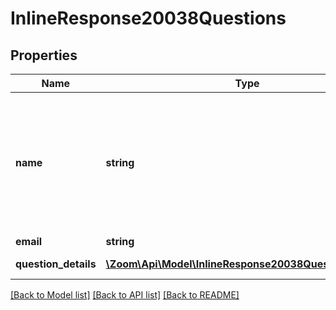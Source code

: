 # InlineResponse20038Questions

## Properties
Name | Type | Description | Notes
------------ | ------------- | ------------- | -------------
**name** | **string** | Participant display name.&lt;br&gt; If \&quot;anonymous\&quot; option is enabled for a [poll](https://support.zoom.us/hc/en-us/articles/213756303-Polling-for-Meet), the participant&#39;s polling information will be kept anonymous and the value of &#x60;name&#x60; field will be \&quot;Anonymous Attendee\&quot;. | [optional] 
**email** | **string** | Participant email. | [optional] 
**question_details** | [**\Zoom\Api\Model\InlineResponse20038QuestionDetails[]**](InlineResponse20038QuestionDetails.md) | Array of questions from user. | [optional] 

[[Back to Model list]](../README.md#documentation-for-models) [[Back to API list]](../README.md#documentation-for-api-endpoints) [[Back to README]](../README.md)


